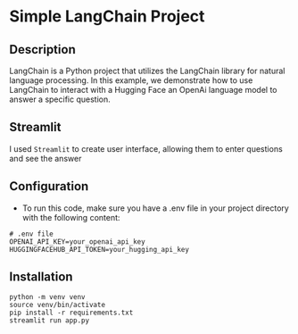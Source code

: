 # Simple LangChain Project

## Description

LangChain is a Python project that utilizes the LangChain library for natural language processing. In this example, we demonstrate how to use LangChain to interact with a Hugging Face an OpenAi language model to answer a specific question.

## Streamlit

I used `Streamlit` to create user interface, allowing them to enter questions and see the answer

## Configuration

- To run this code, make sure you have a .env file in your project directory with the following content:

```
# .env file
OPENAI_API_KEY=your_openai_api_key
HUGGINGFACEHUB_API_TOKEN=your_hugging_api_key
```

## Installation

```
python -m venv venv
source venv/bin/activate
pip install -r requirements.txt
streamlit run app.py
```

